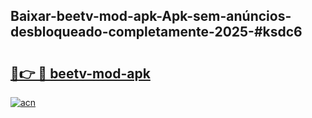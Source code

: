 ## Baixar-beetv-mod-apk-Apk-sem-anúncios-desbloqueado-completamente-2025-#ksdc6

# <h2><a href="https://ainizakaria.my?title=beetv-mod-apk&ref=20M">🔗👉 🔴 beetv-mod-apk</a></h2>

[![acn](https://github.com/user-attachments/assets/0f9c940e-d8b0-45ae-aac7-cd30a18b3e1c)](https://ainizakaria.my?title=beetv-mod-apk&ref=20M)

